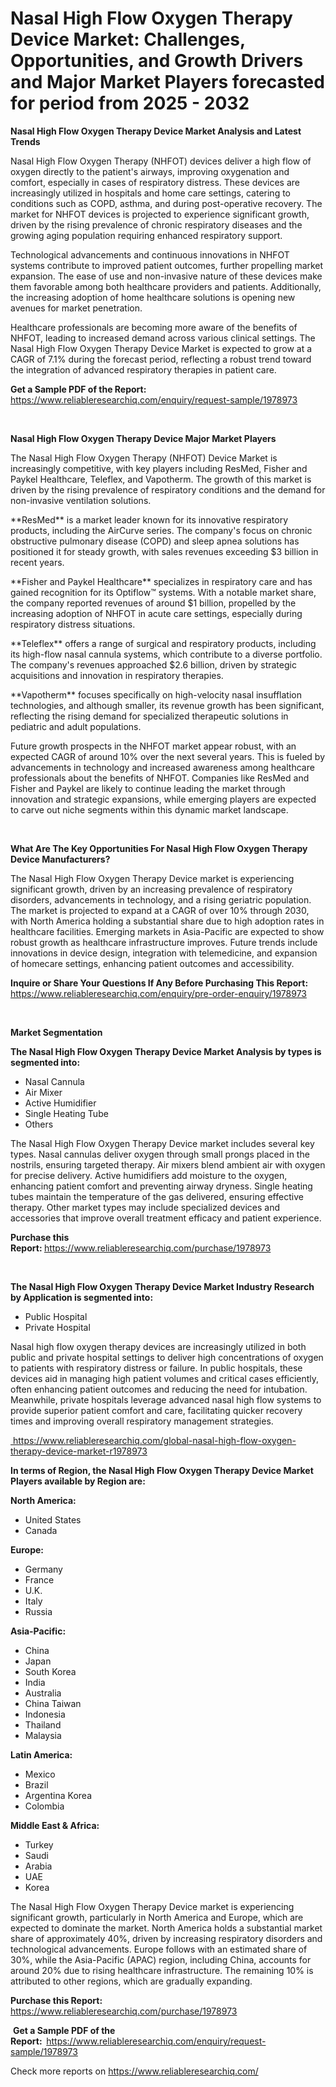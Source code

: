 <p><h1>Nasal High Flow Oxygen Therapy Device Market: Challenges, Opportunities, and Growth Drivers and Major Market Players forecasted for period from 2025 - 2032</h1></p><p><strong>Nasal High Flow Oxygen Therapy Device Market Analysis and Latest Trends</strong></p>
<p><p>Nasal High Flow Oxygen Therapy (NHFOT) devices deliver a high flow of oxygen directly to the patient's airways, improving oxygenation and comfort, especially in cases of respiratory distress. These devices are increasingly utilized in hospitals and home care settings, catering to conditions such as COPD, asthma, and during post-operative recovery. The market for NHFOT devices is projected to experience significant growth, driven by the rising prevalence of chronic respiratory diseases and the growing aging population requiring enhanced respiratory support.</p><p>Technological advancements and continuous innovations in NHFOT systems contribute to improved patient outcomes, further propelling market expansion. The ease of use and non-invasive nature of these devices make them favorable among both healthcare providers and patients. Additionally, the increasing adoption of home healthcare solutions is opening new avenues for market penetration.</p><p>Healthcare professionals are becoming more aware of the benefits of NHFOT, leading to increased demand across various clinical settings. The Nasal High Flow Oxygen Therapy Device Market is expected to grow at a CAGR of 7.1% during the forecast period, reflecting a robust trend toward the integration of advanced respiratory therapies in patient care.</p></p>
<p><strong>Get a Sample PDF of the Report:&nbsp;</strong> <a href="https://www.reliableresearchiq.com/enquiry/request-sample/1978973?utm_campaign=1082&utm_medium=2&utm_source=Github&utm_content=ia&utm_term=15012025&utm_id=nasal-high-flow-oxygen-therapy-device">https://www.reliableresearchiq.com/enquiry/request-sample/1978973</a></p>
<p>&nbsp;</p>
<p><strong>Nasal High Flow Oxygen Therapy Device Major Market Players</strong></p>
<p><p>The Nasal High Flow Oxygen Therapy (NHFOT) Device Market is increasingly competitive, with key players including ResMed, Fisher and Paykel Healthcare, Teleflex, and Vapotherm. The growth of this market is driven by the rising prevalence of respiratory conditions and the demand for non-invasive ventilation solutions.</p><p>**ResMed** is a market leader known for its innovative respiratory products, including the AirCurve series. The company's focus on chronic obstructive pulmonary disease (COPD) and sleep apnea solutions has positioned it for steady growth, with sales revenues exceeding $3 billion in recent years.</p><p>**Fisher and Paykel Healthcare** specializes in respiratory care and has gained recognition for its Optiflow™ systems. With a notable market share, the company reported revenues of around $1 billion, propelled by the increasing adoption of NHFOT in acute care settings, especially during respiratory distress situations.</p><p>**Teleflex** offers a range of surgical and respiratory products, including its high-flow nasal cannula systems, which contribute to a diverse portfolio. The company's revenues approached $2.6 billion, driven by strategic acquisitions and innovation in respiratory therapies.</p><p>**Vapotherm** focuses specifically on high-velocity nasal insufflation technologies, and although smaller, its revenue growth has been significant, reflecting the rising demand for specialized therapeutic solutions in pediatric and adult populations.</p><p>Future growth prospects in the NHFOT market appear robust, with an expected CAGR of around 10% over the next several years. This is fueled by advancements in technology and increased awareness among healthcare professionals about the benefits of NHFOT. Companies like ResMed and Fisher and Paykel are likely to continue leading the market through innovation and strategic expansions, while emerging players are expected to carve out niche segments within this dynamic market landscape.</p></p>
<p>&nbsp;</p>
<p><strong>What Are The Key Opportunities For Nasal High Flow Oxygen Therapy Device Manufacturers?</strong></p>
<p><p>The Nasal High Flow Oxygen Therapy Device market is experiencing significant growth, driven by an increasing prevalence of respiratory disorders, advancements in technology, and a rising geriatric population. The market is projected to expand at a CAGR of over 10% through 2030, with North America holding a substantial share due to high adoption rates in healthcare facilities. Emerging markets in Asia-Pacific are expected to show robust growth as healthcare infrastructure improves. Future trends include innovations in device design, integration with telemedicine, and expansion of homecare settings, enhancing patient outcomes and accessibility.</p></p>
<p><strong>Inquire or Share Your Questions If Any Before Purchasing This Report:</strong> <a href="https://www.reliableresearchiq.com/enquiry/pre-order-enquiry/1978973?utm_campaign=1082&utm_medium=2&utm_source=Github&utm_content=ia&utm_term=15012025&utm_id=nasal-high-flow-oxygen-therapy-device">https://www.reliableresearchiq.com/enquiry/pre-order-enquiry/1978973</a></p>
<p>&nbsp;</p>
<p><strong>Market Segmentation</strong></p>
<p><strong>The Nasal High Flow Oxygen Therapy Device Market Analysis by types is segmented into:</strong></p>
<p><ul><li>Nasal Cannula</li><li>Air Mixer</li><li>Active Humidifier</li><li>Single Heating Tube</li><li>Others</li></ul></p>
<p><p>The Nasal High Flow Oxygen Therapy Device market includes several key types. Nasal cannulas deliver oxygen through small prongs placed in the nostrils, ensuring targeted therapy. Air mixers blend ambient air with oxygen for precise delivery. Active humidifiers add moisture to the oxygen, enhancing patient comfort and preventing airway dryness. Single heating tubes maintain the temperature of the gas delivered, ensuring effective therapy. Other market types may include specialized devices and accessories that improve overall treatment efficacy and patient experience.</p></p>
<p><strong>Purchase this Report:&nbsp;</strong><a href="https://www.reliableresearchiq.com/purchase/1978973?utm_campaign=1082&utm_medium=2&utm_source=Github&utm_content=ia&utm_term=15012025&utm_id=nasal-high-flow-oxygen-therapy-device">https://www.reliableresearchiq.com/purchase/1978973</a></p>
<p>&nbsp;</p>
<p><strong>The Nasal High Flow Oxygen Therapy Device Market Industry Research by Application is segmented into:</strong></p>
<p><ul><li>Public Hospital</li><li>Private Hospital</li></ul></p>
<p><p>Nasal high flow oxygen therapy devices are increasingly utilized in both public and private hospital settings to deliver high concentrations of oxygen to patients with respiratory distress or failure. In public hospitals, these devices aid in managing high patient volumes and critical cases efficiently, often enhancing patient outcomes and reducing the need for intubation. Meanwhile, private hospitals leverage advanced nasal high flow systems to provide superior patient comfort and care, facilitating quicker recovery times and improving overall respiratory management strategies.</p></p>
<p><a href="https://www.reliableresearchiq.com/global-nasal-high-flow-oxygen-therapy-device-market-r1978973?utm_campaign=1082&utm_medium=2&utm_source=Github&utm_content=ia&utm_term=15012025&utm_id=nasal-high-flow-oxygen-therapy-device">&nbsp;https://www.reliableresearchiq.com/global-nasal-high-flow-oxygen-therapy-device-market-r1978973</a></p>
<p><strong>In terms of Region, the Nasal High Flow Oxygen Therapy Device Market Players available by Region are:</strong></p>
<p>
    <p> <strong> North America: </strong>
        <ul>
            <li>United States</li>
            <li>Canada</li>
        </ul>
        </p> 
    <p> <strong> Europe: </strong>
        <ul>
            <li>Germany</li>
            <li>France</li>
            <li>U.K.</li>
            <li>Italy</li>
            <li>Russia</li>
        </ul>
        </p> 
    <p> <strong> Asia-Pacific: </strong>
        <ul>
            <li>China</li>
            <li>Japan</li>
            <li>South Korea</li>
            <li>India</li>
            <li>Australia</li>
            <li>China Taiwan</li>
            <li>Indonesia</li>
            <li>Thailand</li>
            <li>Malaysia</li>
        </ul>
        </p> 
    <p> <strong> Latin America: </strong>
        <ul>
            <li>Mexico</li>
            <li>Brazil</li>
            <li>Argentina Korea</li>
            <li>Colombia</li>
        </ul>
        </p> 
    <p> <strong> Middle East & Africa: </strong>
        <ul>
            <li>Turkey</li>
            <li>Saudi</li>
            <li>Arabia</li>
            <li>UAE</li>
            <li>Korea</li>
        </ul>
    </p>
    </p>
<p><p>The Nasal High Flow Oxygen Therapy Device market is experiencing significant growth, particularly in North America and Europe, which are expected to dominate the market. North America holds a substantial market share of approximately 40%, driven by increasing respiratory disorders and technological advancements. Europe follows with an estimated share of 30%, while the Asia-Pacific (APAC) region, including China, accounts for around 20% due to rising healthcare infrastructure. The remaining 10% is attributed to other regions, which are gradually expanding.</p></p>
<p><strong>Purchase this Report: </strong><a href="https://www.reliableresearchiq.com/purchase/1978973?utm_campaign=1082&utm_medium=2&utm_source=Github&utm_content=ia&utm_term=15012025&utm_id=nasal-high-flow-oxygen-therapy-device">https://www.reliableresearchiq.com/purchase/1978973</a></p>
<p>&nbsp;<strong>Get a Sample PDF of the Report:&nbsp;&nbsp;</strong><a href="https://www.reliableresearchiq.com/enquiry/request-sample/1978973?utm_campaign=1082&utm_medium=2&utm_source=Github&utm_content=ia&utm_term=15012025&utm_id=nasal-high-flow-oxygen-therapy-device">https://www.reliableresearchiq.com/enquiry/request-sample/1978973</a></p>
<p><strong></strong></p>
<p>Check more reports on <a href="https://www.reliableresearchiq.com/?utm_campaign=1082&utm_medium=2&utm_source=Github&utm_content=ia&utm_term=15012025&utm_id=nasal-high-flow-oxygen-therapy-device">https://www.reliableresearchiq.com/</a></p>